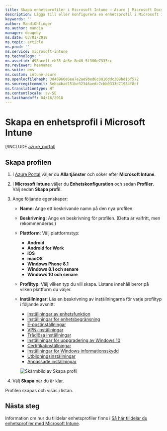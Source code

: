```yaml
---
title: Skapa enhetsprofiler i Microsoft Intune – Azure | Microsoft Docs
description: Lägga till eller konfigurera en enhetsprofil i Microsoft Intune, till exempel välja plattformstyp och konfigurera inställningar i Azure-portalen.
keywords: ''
author: MandiOhlinger
ms.author: mandia
manager: dougeby
ms.date: 03/01/2018
ms.topic: article
ms.prod: ''
ms.service: microsoft-intune
ms.technology: ''
ms.assetid: d98aceff-eb35-4e3e-8e40-5f300e7335cc
ms.reviewer: heenamac
ms.suite: ems
ms.custom: intune-azure
ms.openlocfilehash: 3d46960e6ea7e2ae9bed6c0016ddc309bd15f572
ms.sourcegitcommit: 5eba4bad151be32346aedc7cbb0333d71934f8cf
ms.translationtype: HT
ms.contentlocale: sv-SE
ms.lasthandoff: 04/16/2018
---
```

# <a name="create-a-device-profile-in-microsoft-intune"></a>Skapa en enhetsprofil i Microsoft Intune

[!INCLUDE [azure_portal](./includes/azure_portal.md)]

## <a name="create-the-profile"></a>Skapa profilen
1. I [Azure Portal](https://portal.azure.com) väljer du **Alla tjänster** och söker efter **Microsoft Intune**.

2. I **Microsoft Intune** väljer du **Enhetskonfiguration** och sedan **Profiler**. Välj sedan **Skapa profil**.

3. Ange följande egenskaper:

   - **Namn**: Ange ett beskrivande namn på den nya profilen.
   - **Beskrivning:** Ange en beskrivning för profilen. (Detta är valfritt, men rekommenderas.)
   - **Plattform**: Välj plattformstyp:  

       - **Android**
       - **Android for Work**
       - **iOS**
       - **macOS**
       - **Windows Phone 8.1**
       - **Windows 8.1 och senare**
       - **Windows 10 och senare**

   - **Profiltyp**: Välj vilken typ du vill skapa. Listans innehåll beror på vilken plattform du väljer.
   - **Inställningar**: Läs en beskrivning av inställningarna för varje profiltyp i följande avsnitt:

       -  [Inställningar av enhetsfunktion](device-features-configure.md)
       -  [Inställningar för enhetsbegränsning](device-restrictions-configure.md)
       -  [E-postinställningar](email-settings-configure.md)
       -  [VPN-inställningar](vpn-settings-configure.md)
       -  [Trådlösa inställningar](wi-fi-settings-configure.md)
       -  [Inställningar för uppgradering av Windows 10](edition-upgrade-configure-windows-10.md)
       -  [Certifikatinställningar](certificates-configure.md)
       -  [Inställningar för Windows informationsskydd](windows-information-protection-configure.md)
       -  [Utbildningsinställningar](education-settings-configure.md)
       -  [Anpassade inställningar](custom-settings-configure.md)

     ![Skärmbild av Skapa profil](./media/create-device-profile.png)

4. Välj **Skapa** när du är klar.

Profilen skapas och visas i listan.


## <a name="next-steps"></a>Nästa steg
Information om hur du tilldelar enhetsprofiler finns i [Så här tilldelar du enhetsprofiler med Microsoft Intune](device-profile-assign.md).
